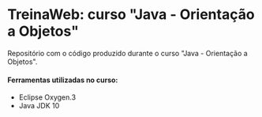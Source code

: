# TreinaWeb: curso "Java - Orientação a Objetos"

Repositório com o código produzido durante o curso "Java - Orientação a Objetos".

#### Ferramentas utilizadas no curso:
  - Eclipse Oxygen.3
  - Java JDK 10
